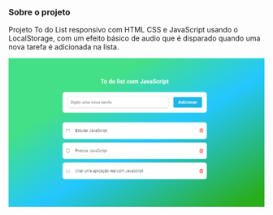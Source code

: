 ### Sobre o projeto

Projeto To do List responsivo com HTML CSS e JavaScript usando o LocalStorage, com um efeito básico de audio que é disparado quando uma nova tarefa é adicionada na lista.

<div style="text-align: center;">
    <img src="assets/image/to-do-list.png" alt="todo-list" />
</div>